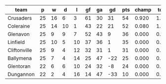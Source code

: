 |     team     | p  | w  | d  | l  | gf | ga | gd  | pts | champ | top2  | top3  | top4  |  5-7  | bot4  | bot3  | bot2  |
|--------------|----|----|----|----|----|----|-----|-----|-------|-------|-------|-------|-------|-------|-------|-------|
| Crusaders    | 25 | 16 |  6 |  3 | 61 | 30 |  31 |  54 | 0.920 | 1.000 | 1.000 | 1.000 | 0.000 | 0.000 | 0.000 | 0.000|
| Coleraine    | 25 | 14 | 10 |  1 | 43 | 22 |  21 |  52 | 0.080 | 1.000 | 1.000 | 1.000 | 0.000 | 0.000 | 0.000 | 0.000|
| Glenavon     | 25 |  9 |  9 |  7 | 52 | 43 |   9 |  36 | 0.000 | 0.000 | 0.738 | 1.000 | 0.000 | 0.000 | 0.000 | 0.000|
| Linfield     | 25 | 10 |  5 | 10 | 37 | 36 |   1 |  35 | 0.000 | 0.000 | 0.262 | 1.000 | 0.000 | 0.000 | 0.000 | 0.000|
| Cliftonville | 25 |  9 |  4 | 12 | 32 | 31 |   1 |  31 | 0.000 | 0.000 | 0.000 | 0.000 | 1.000 | 1.000 | 0.000 | 0.000|
| Ballymena    | 25 |  7 |  4 | 14 | 25 | 47 | -22 |  25 | 0.000 | 0.000 | 0.000 | 0.000 | 1.000 | 1.000 | 1.000 | 0.000|
| Glentoran    | 22 |  6 |  6 | 10 | 24 | 32 |  -8 |  24 | 0.000 | 0.000 | 0.000 | 0.000 | 1.000 | 1.000 | 1.000 | 1.000|
| Dungannon    | 22 |  2 |  4 | 16 | 14 | 47 | -33 |  10 | 0.000 | 0.000 | 0.000 | 0.000 | 0.000 | 1.000 | 1.000 | 1.000|
